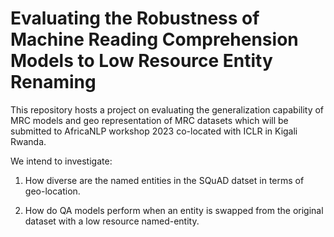 # Evaluating the Robustness of Machine Reading Comprehension Models to Low Resource Entity Renaming
This repository hosts a project on evaluating the generalization capability of MRC models and geo representation of MRC datasets which will be submitted to 
AfricaNLP workshop 2023 co-located with ICLR in Kigali Rwanda.

We intend to investigate:

  1. How diverse are the named entities in the SQuAD datset in terms of geo-location.

  2. How do QA models perform when an entity is swapped from the original dataset with a low resource named-entity.
